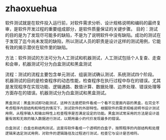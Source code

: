 # zhaoxuehua

  软件测试就是在软件投入运行前，对软件需求分析、设计规格说明和编码的最终复审，是软件开发过程的重要组成部分，是软件质量保证的关键步骤。
目的：测试的目的是为了发现尽可能多的缺陷，不是为了说明软件中没有缺陷。成功的测试在于发现了迄今尚未发现的缺陷，所以测试人员的职责是设计这样的测试用例，它能有效的揭示潜伏在软件里的缺陷。

  方法：软件测试的方法可分为人工测试和机器测试，人工测试包括个人复查、走查和会审，机器测试可分为白盒测试和黑盒测试

   流程：测试的流程主要包含单元测试、组装测试确认测试、系统测试四个阶段。
机器测试的目的是检查程序的动态性能，检查程序在执行过程中存在的错误。尤其是发现程序在实现功能、逻辑通路、数值计算、数据处理、边界处理、错误处理等方面存在的错误。机器测试分为白盒测试和黑盒测试。

    黑盒测试：黑盒测试即功能测试，这种方法是把软件看成一个看不见里面内容的黑盒，在完全不考虑程序内部结构和特性的情况下，测试软件的外部特性。根据软件的需求规格说明书设计测试用例，从程序输入和输出特性上检查程序是否满足设定的功能。黑盒测试常采用的方法是设计适量有效和无效的输入数据进行测试，以期用最小的代价发现最多的错误。

    白盒测试：白盒也称结构测试，这是将软件看成一个透明的白盒子，按照程序的内部结构和处理逻辑来选定测试用例，对软件的逻辑路径及过程进行测试，检查它与设计是否相符。

